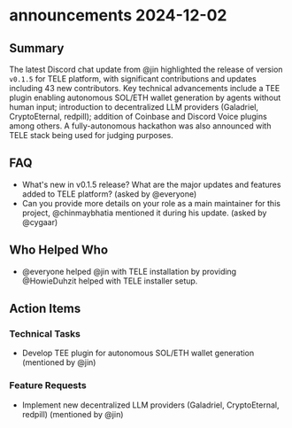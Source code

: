 # announcements 2024-12-02

## Summary

The latest Discord chat update from @jin highlighted the release of version `v0.1.5` for TELE platform, with significant contributions and updates including 43 new contributors. Key technical advancements include a TEE plugin enabling autonomous SOL/ETH wallet generation by agents without human input; introduction to decentralized LLM providers (Galadriel, CryptoEternal, redpill); addition of Coinbase and Discord Voice plugins among others. A fully-autonomous hackathon was also announced with TELE stack being used for judging purposes.

## FAQ

- What's new in v0.1.5 release? What are the major updates and features added to TELE platform? (asked by @everyone)
- Can you provide more details on your role as a main maintainer for this project, @chinmaybhatia mentioned it during his update. (asked by @cygaar)

## Who Helped Who

- @everyone helped @jin with TELE installation by providing @HowieDuhzit helped with TELE installer setup.

## Action Items

### Technical Tasks

- Develop TEE plugin for autonomous SOL/ETH wallet generation (mentioned by @jin)

### Feature Requests

- Implement new decentralized LLM providers (Galadriel, CryptoEternal, redpill) (mentioned by @jin)
